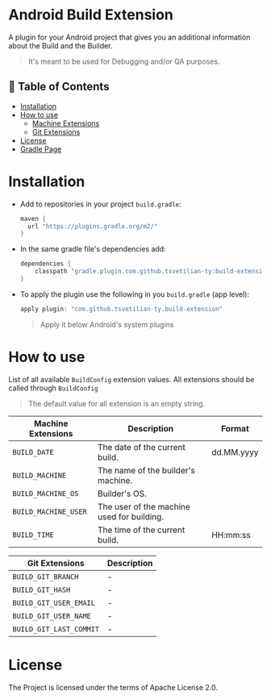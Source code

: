 # Android Build Extension

A plugin for your Android project that gives you an additional information about the Build and the Builder.

> It's meant to be used for Debugging and/or QA purposes.

## 🚩 Table of Contents

- [Installation](#installation)
- [How to use](#how-to-use)
    - [Machine Extensions](#how-to-use)
    - [Git Extensions](#how-to-use)
- [License](#license)
- [Gradle Page](https://plugins.gradle.org/plugin/com.github.tsvetilian-ty.build-extension)

# Installation

- Add to repositories in your project `build.gradle`:

    ```groovy
    maven {
      url "https://plugins.gradle.org/m2/"
    }
    ```
    
 - In the same gradle file's dependencies add:

    ```groovy
   dependencies {
        classpath "gradle.plugin.com.github.tsvetilian-ty:build-extension:1.6"
    }
    ```
    
- To apply the plugin use the following in you `build.gradle` (app level):

    ```groovy
    apply plugin: "com.github.tsvetilian-ty.build-extension"
    ```
    > Apply it below Android's system plugins
    
 # How to use
 
List of all available `BuildConfig` extension values. All extensions should be called through `BuildConfig`
> The default value for all extension is an empty string.

| Machine Extensions | Description | Format |
| --- | --- | --- |
| `BUILD_DATE` | The date of the current build. | dd.MM.yyyy  |
| `BUILD_MACHINE` | The name of the builder's machine. |
| `BUILD_MACHINE_OS` | Builder's OS. |
| `BUILD_MACHINE_USER` | The user of the machine used for building. |
| `BUILD_TIME` | The time of the current build. | HH:mm:ss |

| Git Extensions | Description |
| --- | --- |
| `BUILD_GIT_BRANCH` | - |
| `BUILD_GIT_HASH` | - |
| `BUILD_GIT_USER_EMAIL` | - |
| `BUILD_GIT_USER_NAME` | - |
| `BUILD_GIT_LAST_COMMIT` | - |

# License
The Project is licensed under the terms of Apache License 2.0.
